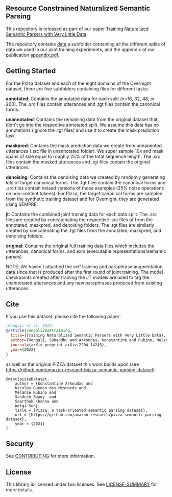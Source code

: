 ## Resource Constrained Naturalized Semantic Parsing

This repository is released as part of our paper [Training Naturalized Semantic Parsers with Very Little Data](https://arxiv.org/abs/2204.14243)

The repository contains [data](./data) a subfolder containing all the different splits of data we used in our joint training experiments, and the appendix of our publication [appendix.pdf](appendix.pdf).

## Getting Started

For the Pizza dataset and each of the eight domains of the Overnight dataset, there are five subfolders containing files for different tasks:

**annotated**: Contains the annotated data for each split (n=16, 32, 48, or 200). The .src files contain utterances and .tgt files contain the canonical forms.

**unannotated**: Contains the remaining data from the original dataset that didn't go into the respective annotated split. We assume this data has no annotations (ignore the .tgt files) and use it to create the mask prediction task.

**maskpred**: Contains the mask prediction data we create from unnannoted utterances (.src file in unannotated folder). We super sample 10x and mask spans of size equal to roughly 25% of the total sequence length. The .src files contain the masked utterances and .tgt files contain the original utterances.

**denoising**: Contains the denoising data we created by randomly generating lots of target canonical forms. The .tgt files contain the canonical forms and .src files contain noised versions of those examples (25% noise operations on non-content tokens). For Pizza, the target canonical forms are sampled from the synthetic training dataset and for Overnight, they are generated using SEMPRE.

**jt**: Contains the combined joint training data for each data split. The .src files are created by concatenating the respective .src files of from the annotated, maskpred, and denoising folders. The .tgt files are similarly created by concatenating the .tgt files from the annotated, maskpred, and denoising folders.

**original**: Contains the original full training data files which includes the utterances, canonical forms, and exrs (executable representations/semantic parses). 


NOTE: We haven't attached the self training and paraphrase augmentation data since that is produced after the first round of joint training. The model checkpoints created after training the JT models are used to tag the unannotated utterances and any new paraphrases produced from existing utterances.

## Cite
If you use this dataset, please cite the following paper:

```bibtex
[Rongali et al. 2022]
@article{rongali2022training,
  title={Training Naturalized Semantic Parsers with Very Little Data},
  author={Rongali, Subendhu and Arkoudas, Konstantine and Rubino, Melanie and Hamza, Wael},
  journal={arXiv preprint arXiv:2204.14243},
  year={2022}
}
```

as well as the original PIZZA dataset this work builds upon (see https://github.com/amazon-research/pizza-semantic-parsing-dataset)
```
@misc{pizzaDataset,
	author = {Konstantine Arkoudas and 
	Nicolas Guenon des Mesnards and 
	Melanie Rubino and 
	Sandesh Swamy  and
	Saarthak Khanna and
	Weiqi Sun},
	title = {Pizza: a task-oriented semantic parsing dataset},
	url = {https://github.com/amazon-research/pizza-semantic-parsing-dataset},
	year = {2021}
}

```

## Security

See [CONTRIBUTING](CONTRIBUTING.md#security-issue-notifications) for more information.

## License

This library is licensed under two licenses. See [LICENSE-SUMMARY](LICENSE-SUMMARY) for more details.
